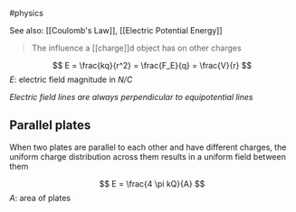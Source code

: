 #physics 

See also: [[Coulomb's Law]], [[Electric Potential Energy]]

> The influence a [[charge]]d object has on other charges

$$ E = \frac{kq}{r^2} = \frac{F_E}{q} = \frac{V}{r} $$
$E$: electric field magnitude in *N/C*

*Electric field lines are always perpendicular to equipotential lines*

## Parallel plates
When two plates are parallel to each other and have different charges, the uniform charge distribution across them results in a uniform field between them

$$ E = \frac{4 \pi kQ}{A} $$
$A$: area of plates